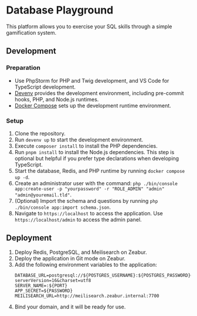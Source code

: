 # Database Playground

This platform allows you to exercise your SQL skills through a simple gamification system.

## Development

### Preparation

- Use PhpStorm for PHP and Twig development, and VS Code for TypeScript development.
- [Devenv](https://devenv.sh) provides the development environment, including pre-commit hooks, PHP, and Node.js runtimes.
- [Docker Compose](https://docs.docker.com/compose/) sets up the development runtime environment.

### Setup

1. Clone the repository.
2. Run `devenv up` to start the development environment.
3. Execute `composer install` to install the PHP dependencies.
4. Run `pnpm install` to install the Node.js dependencies. This step is optional but helpful if you prefer type declarations when developing TypeScript.
5. Start the database, Redis, and PHP runtime by running `docker compose up -d`.
6. Create an administrator user with the command: `php ./bin/console app:create-user -p "yourpassword" -r "ROLE_ADMIN" "admin" "admin@youremail.tld"`.
7. (Optional) Import the schema and questions by running `php ./bin/console app:import schema.json`.
8. Navigate to `https://localhost` to access the application. Use `https://localhost/admin` to access the admin panel.

## Deployment

1. Deploy Redis, PostgreSQL, and Meilisearch on Zeabur.
2. Deploy the application in Git mode on Zeabur.
3. Add the following environment variables to the application:
   ```env
   DATABASE_URL=postgresql://${POSTGRES_USERNAME}:${POSTGRES_PASSWORD}@postgresql.zeabur.internal:5432/${POSTGRES_DATABASE}?serverVersion=16&charset=utf8
   SERVER_NAME=:${PORT}
   APP_SECRET=${PASSWORD}
   MEILISEARCH_URL=http://meilisearch.zeabur.internal:7700
   ```
4. Bind your domain, and it will be ready for use.
